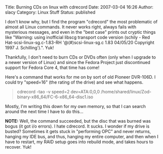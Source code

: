 Title: Burning CDs on linux with cdrecord
Date: 2007-03-04 16:26
Author: slacy
Category: Linux Stuff
Status: published

I don't know why, but I find the program "cdrecord" the most problematic
of almost all Linux commands. It never works right, always fails with
mysterious messages, and even in the "best case" prints out cryptic
things like "Warning: using inofficial libscg transport code version
(schily - Red Hat-scsi-linux-sg.c-1.83-RH '@(\#)scsi-linux-sg.c 1.83
04/05/20 Copyright 1997 J. Schilling').". Yuk!

Thankfully, I don't need to burn CDs or DVDs often (only when I upgrade
to a newer version of Linux) and since the Fedora Project just
discontinued support for Fedora Core 4, that time has come!

Here's a command that works for me on by sort of old Pioneer DVR-106D. I
could try "speed=16" (the rating of the drive) and see what happens.

> cdrecord -tao -v speed=2 dev=ATA:0,0,0
> /home/shared/linux/Zod-binary-x86\_64/FC-6-x86\_64-disc1.iso

Mostly, I'm writing this down for my own memory, so that I can search
around the next time I have to do this...

**NOTE:** Well, the command succeeded, but the disc that was burned was
bogus (it got i/o errors). I hate cdrecord. It sucks. I wonder if my
drive is busted? Sometimes it gets stuck in "performing OPC" and never
returns, hanging my IDE bus, and thus, hanging my entire computer, and
then when I have to restart, my RAID setup goes into rebuild mode, and
takes hours to recover. Yuk!
